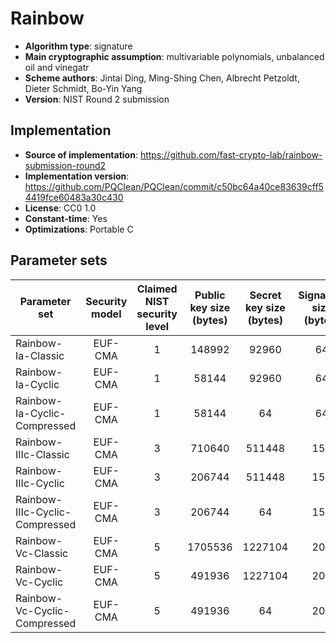Rainbow
=======

- **Algorithm type**: signature
- **Main cryptographic assumption**: multivariable polynomials, unbalanced oil and vinegatr
- **Scheme authors**: Jintai Ding, Ming-Shing Chen, Albrecht Petzoldt, Dieter Schmidt, Bo-Yin Yang
- **Version**: NIST Round 2 submission

Implementation
--------------

- **Source of implementation**: https://github.com/fast-crypto-lab/rainbow-submission-round2
- **Implementation version**: https://github.com/PQClean/PQClean/commit/c50bc64a40ce83639cff54419fce60483a30c430
- **License**: CC0 1.0
- **Constant-time**: Yes
- **Optimizations**: Portable C

Parameter sets
--------------

| Parameter set                  | Security model | Claimed NIST security level | Public key size (bytes) | Secret key size (bytes) | Signature size (bytes) |
|--------------------------------|:--------------:|:---------------------------:|:-----------------------:|:-----------------------:|:----------------------:|
| Rainbow-Ia-Classic             |     EUF-CMA    |              1              |          148992         |          92960          |           64           |
| Rainbow-Ia-Cyclic              |     EUF-CMA    |              1              |          58144          |          92960          |           64           |
| Rainbow-Ia-Cyclic-Compressed   |     EUF-CMA    |              1              |          58144          |            64           |           64           |
| Rainbow-IIIc-Classic           |     EUF-CMA    |              3              |          710640         |          511448         |           156          |
| Rainbow-IIIc-Cyclic            |     EUF-CMA    |              3              |          206744         |          511448         |           156          |
| Rainbow-IIIc-Cyclic-Compressed |     EUF-CMA    |              3              |          206744         |            64           |           156          |
| Rainbow-Vc-Classic             |     EUF-CMA    |              5              |         1705536         |         1227104         |           204          |
| Rainbow-Vc-Cyclic              |     EUF-CMA    |              5              |          491936         |         1227104         |           204          |
| Rainbow-Vc-Cyclic-Compressed   |     EUF-CMA    |              5              |          491936         |            64           |           204          |

